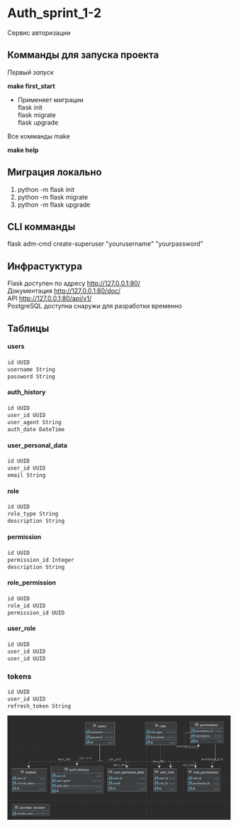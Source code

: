 # Auth_sprint_1-2
Сервис авторизации

Комманды для запуска проекта
-
*Первый запуск*  

**make first_start**
- Применяет миграции  
flask init  
flask migrate  
flask upgrade  

Все комманды make  

**make help**

Миграция локально
-

1) python -m flask init
2) python -m flask migrate
3) python -m flask upgrade

CLI комманды
-
flask adm-cmd create-superuser "yourusername" "yourpassword"

Инфрастуктура
-
Flask доступен по адресу http://127.0.0.1:80/  
Документация http://127.0.0.1:80/doc/     
API http://127.0.0.1:80/api/v1/  
PostgreSQL доступна снаружи для разработки временно

Таблицы
-
#### users
    id UUID
    username String
    password String
#### auth_history
    id UUID
    user_id UUID
    user_agent String
    auth_date DateTime
#### user_personal_data  
    id UUID
    user_id UUID
    email String
#### role  
    id UUID
    role_type String
    description String
#### permission  
    id UUID
    permission_id Integer
    description String
#### role_permission  
    id UUID
    role_id UUID
    permission_id UUID
#### user_role
    id UUID
    user_id UUID
    user_id UUID
### tokens
    id UUID
    user_id UUID
    refresh_token String

![](./img/A8sTAkZhQm.png)